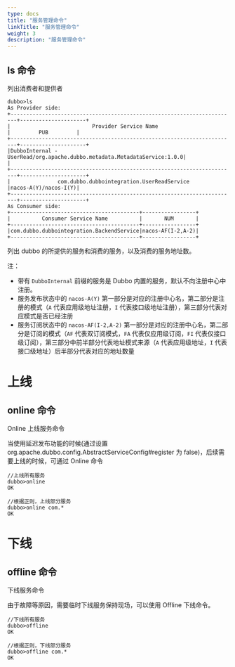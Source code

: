 ```yaml
---
type: docs
title: "服务管理命令"
linkTitle: "服务管理命令"
weight: 3
description: "服务管理命令"
---
```



## ls 命令

列出消费者和提供者

```
dubbo>ls
As Provider side:
+------------------------------------------------------------------------+---------------------+
|                          Provider Service Name                         |         PUB         |
+------------------------------------------------------------------------+---------------------+
|DubboInternal - UserRead/org.apache.dubbo.metadata.MetadataService:1.0.0|                     |
+------------------------------------------------------------------------+---------------------+
|               com.dubbo.dubbointegration.UserReadService               |nacos-A(Y)/nacos-I(Y)|
+------------------------------------------------------------------------+---------------------+
As Consumer side:
+-----------------------------------------+-----------------+
|          Consumer Service Name          |       NUM       |
+-----------------------------------------+-----------------+
|com.dubbo.dubbointegration.BackendService|nacos-AF(I-2,A-2)|
+-----------------------------------------+-----------------+

```

列出 dubbo 的所提供的服务和消费的服务，以及消费的服务地址数。

注：
- 带有 `DubboInternal` 前缀的服务是 Dubbo 内置的服务，默认不向注册中心中注册。
- 服务发布状态中的 `nacos-A(Y)` 第一部分是对应的注册中心名，第二部分是注册的模式（`A` 代表应用级地址注册，`I` 代表接口级地址注册），第三部分代表对应模式是否已经注册
- 服务订阅状态中的 `nacos-AF(I-2,A-2)` 第一部分是对应的注册中心名，第二部分是订阅的模式（`AF` 代表双订阅模式，`FA` 代表仅应用级订阅，`FI` 代表仅接口级订阅），第三部分中前半部分代表地址模式来源（`A` 代表应用级地址，`I` 代表接口级地址）后半部分代表对应的地址数量

# 上线

## online 命令

Online 上线服务命令

当使用延迟发布功能的时候(通过设置 org.apache.dubbo.config.AbstractServiceConfig#register 为 false)，后续需要上线的时候，可通过 Online 命令
```
//上线所有服务
dubbo>online
OK

//根据正则，上线部分服务
dubbo>online com.*
OK
```

# 下线


## offline 命令

下线服务命令

由于故障等原因，需要临时下线服务保持现场，可以使用 Offline 下线命令。

```
//下线所有服务
dubbo>offline
OK

//根据正则，下线部分服务
dubbo>offline com.*
OK
```
